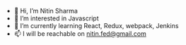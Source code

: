 - 👋 Hi, I’m Nitin Sharma
- 👀 I’m interested in Javascript
- 🌱 I’m currently learning React, Redux, webpack, Jenkins
- 📫 I will be reachable on nitin.fed@gmail.com

<!---
nitin-fed/nitin-fed is a ✨ special ✨ repository because its `README.md` (this file) appears on your GitHub profile.
You can click the Preview link to take a look at your changes.
--->
